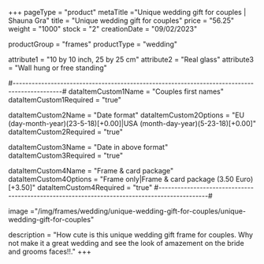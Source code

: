 +++
pageType = "product"
metaTitle ="Unique wedding gift for couples | Shauna Gra"
title = "Unique wedding gift for couples"
price = "56.25"
weight = "1000"
stock = "2"
creationDate = "09/02/2023"

productGroup = "frames"
productType = "wedding"
 
attribute1 = "10 by 10 inch, 25 by 25 cm" 
attribute2 = "Real glass"
attribute3 = "Wall hung or free standing"
 
#---------------------------------------------------------------------------------------------#
dataItemCustom1Name = "Couples first names"
dataItemCustom1Required = "true"

dataItemCustom2Name = "Date format"
dataItemCustom2Options = "EU (day-month-year)(23-5-18)[+0.00]|USA (month-day-year)(5-23-18)[+0.00]"
dataItemCustom2Required = "true"

dataItemCustom3Name = "Date in above format"
dataItemCustom3Required = "true"

dataItemCustom4Name = "Frame & card package"
dataItemCustom4Options = "Frame only|Frame & card package (3.50 Euro)[+3.50]"
dataItemCustom4Required = "true"
#---------------------------------------------------------------------------------------------#
 
image ="/img/frames/wedding/unique-wedding-gift-for-couples/unique-wedding-gift-for-couples"

description = "How cute is this unique wedding gift frame for couples. Why not make it a great wedding and see the look of amazement on the bride and grooms faces!!."
+++
